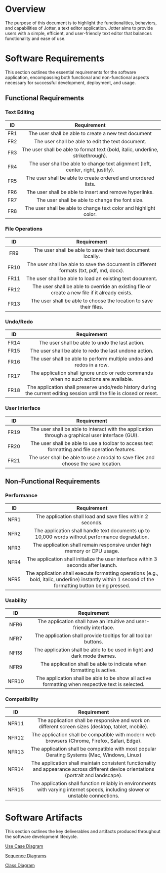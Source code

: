# Overview

The purpose of this document is to highlight the functionalities, behaviors, and capabilities of Jotter, a text editor application. Jotter aims to provide users with a simple, efficient, and user-friendly text editor that balances functionality and ease of use.


# Software Requirements

This section outlines the essential requirements for the software application, encompassing both functional and non-functional aspects necessary for successful development, deployment, and usage.

## Functional Requirements

### Text Editing

| ID  | Requirement     | 
| :-------------: | :----------: | 
| FR1 | The user shall be able to create a new text document |
| FR2 | The user shall be able to edit the text document. |
| FR3 | The user shall be able to format text (bold, italic, underline, strikethrough). |
| FR4 | The user shall be able to change text alignment (left, center, right, justify). |
| FR5 | The user shall be able to create ordered and unordered lists. | 
| FR6 | The user shall be able to insert and remove hyperlinks. | 
| FR7 | The user shall be able to change the font size. | 
| FR8 | The user shall be able to change text color and highlight color. | 


### File Operations

| ID  | Requirement     | 
| :-------------: | :----------: | 
| FR9 | The user shall be able to save their text document locally. | 
| FR10 | The user shall be able to save the document in different formats (txt, pdf, md, docx). | 
| FR11 | The user shall be able to load an existing text document. | 
| FR12 | The user shall be able to override an existing file or create a new file if it already exists. | 
| FR13 | The user shall be able to choose the location to save their files. | 


### Undo/Redo

| ID  | Requirement     | 
| :-------------: | :----------: | 
| FR14 | The user shall be able to undo the last action. | 
| FR15 | The user shall be able to redo the last undone action. | 
| FR16 | The user shall be able to perform multiple undos and redos in a row. | 
| FR17 | The application shall ignore undo or redo commands when no such actions are available. | 
| FR18 | The application shall preserve undo/redo history during the current editing session until the file is closed or reset. | 


### User Interface
| ID  | Requirement     | 
| :-------------: | :----------: | 
| FR19 | The user shall be able to interact with the application through a graphical user interface (GUI). | 
| FR20 | The user shall be able to use a toolbar to access text formatting and file operation features. | 
| FR21 | The user shall be able to use a modal to save files and choose the save location. | 


## Non-Functional Requirements

### Performance

| ID  | Requirement     | 
| :-------------: | :----------: | 
| NFR1 | The application shall load and save files within 2 seconds. | 
| NFR2 | The application shall handle text documents up to 10,000 words without performance degradation. | 
| NFR3 | The application shall remain responsive under high memory or CPU usage. | 
| NFR4 | The application shall initialize the user interface within 3 seconds after launch. | 
| NFR5 | The application shall execute formatting operations (e.g., bold, italic, underline) instantly within 1 second of the formatting button being pressed. | 


### Usability

| ID  | Requirement     | 
| :-------------: | :----------: | 
| NFR6 | The application shall have an intuitive and user-friendly interface.| 
| NFR7 | The application shall provide tooltips for all toolbar buttons.| 
| NFR8 | The application shall be able to be used in light and dark mode themes.| 
| NFR9 | The application shall be able to indicate when formatting is active.|
| NFR10 | The application shall be able to be show all active formatting when respective text is selected. | 


### Compatibility

| ID  | Requirement     | 
| :-------------: | :----------: | 
| NFR11 | The application shall be responsive and work on different screen sizes (desktop, tablet, mobile).| 
| NFR12 | The application shall be compatible with modern web browsers (Chrome, Firefox, Safari, Edge).| 
| NFR13 | The application shall be compatible with most popular Oerating Systems (Mac, Windows, Linux) | 
| NFR14 | The application shall maintain consistent functionality and appearance across different device orientations (portrait and landscape). |
| NFR15 | The application shall function reliably in environments with varying internet speeds, including slower or unstable connections. |



# Software Artifacts

This section outlines the key deliverables and artifacts produced throughout the software development lifecycle.

[Use Case Diagram](../artifacts/use_case_diagram/Text-Editor_Use-Case.drawio.png)

[Sequence Diagrams](../artifacts/sequence%20_diagram/)

[Class Diagram](../artifacts/class_diagram/ClassDiagram.png)



